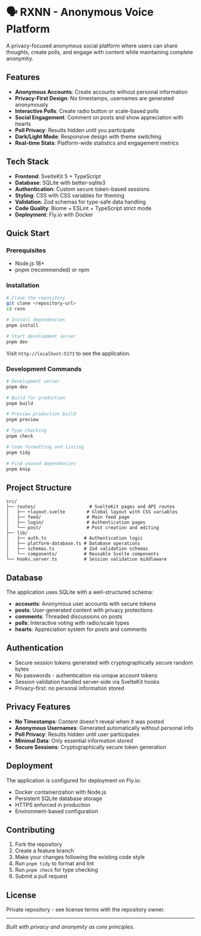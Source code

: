 # 🗣️ RXNN - Anonymous Voice Platform

A privacy-focused anonymous social platform where users can share thoughts, create polls, and engage with content while maintaining complete anonymity.

## Features

- **Anonymous Accounts**: Create accounts without personal information
- **Privacy-First Design**: No timestamps, usernames are generated anonymously
- **Interactive Polls**: Create radio button or scale-based polls
- **Social Engagement**: Comment on posts and show appreciation with hearts
- **Poll Privacy**: Results hidden until you participate
- **Dark/Light Mode**: Responsive design with theme switching
- **Real-time Stats**: Platform-wide statistics and engagement metrics

## Tech Stack

- **Frontend**: SvelteKit 5 + TypeScript
- **Database**: SQLite with better-sqlite3
- **Authentication**: Custom secure token-based sessions
- **Styling**: CSS with CSS variables for theming
- **Validation**: Zod schemas for type-safe data handling
- **Code Quality**: Biome + ESLint + TypeScript strict mode
- **Deployment**: Fly.io with Docker

## Quick Start

### Prerequisites

- Node.js 18+
- pnpm (recommended) or npm

### Installation

```bash
# Clone the repository
git clone <repository-url>
cd rxnn

# Install dependencies
pnpm install

# Start development server
pnpm dev
```

Visit `http://localhost:5173` to see the application.

### Development Commands

```bash
# Development server
pnpm dev

# Build for production
pnpm build

# Preview production build
pnpm preview

# Type checking
pnpm check

# Code formatting and linting
pnpm tidy

# Find unused dependencies
pnpm knip
```

## Project Structure

```
src/
├── routes/                    # SvelteKit pages and API routes
│   ├── +layout.svelte        # Global layout with CSS variables
│   ├── feed/                 # Main feed page
│   ├── login/                # Authentication pages
│   └── post/                 # Post creation and editing
├── lib/
│   ├── auth.ts              # Authentication logic
│   ├── platform-database.ts # Database operations
│   ├── schemas.ts           # Zod validation schemas
│   └── components/          # Reusable Svelte components
└── hooks.server.ts          # Session validation middleware
```

## Database

The application uses SQLite with a well-structured schema:

- **accounts**: Anonymous user accounts with secure tokens
- **posts**: User-generated content with privacy protections
- **comments**: Threaded discussions on posts
- **polls**: Interactive voting with radio/scale types
- **hearts**: Appreciation system for posts and comments

## Authentication

- Secure session tokens generated with cryptographically secure random bytes
- No passwords - authentication via unique account tokens
- Session validation handled server-side via SvelteKit hooks
- Privacy-first: no personal information stored

## Privacy Features

- **No Timestamps**: Content doesn't reveal when it was posted
- **Anonymous Usernames**: Generated automatically without personal info
- **Poll Privacy**: Results hidden until user participates
- **Minimal Data**: Only essential information stored
- **Secure Sessions**: Cryptographically secure token generation

## Deployment

The application is configured for deployment on Fly.io:

- Docker containerization with Node.js
- Persistent SQLite database storage
- HTTPS enforced in production
- Environment-based configuration

## Contributing

1. Fork the repository
2. Create a feature branch
3. Make your changes following the existing code style
4. Run `pnpm tidy` to format and lint
5. Run `pnpm check` for type checking
6. Submit a pull request

## License

Private repository - see license terms with the repository owner.

---

*Built with privacy and anonymity as core principles.*
